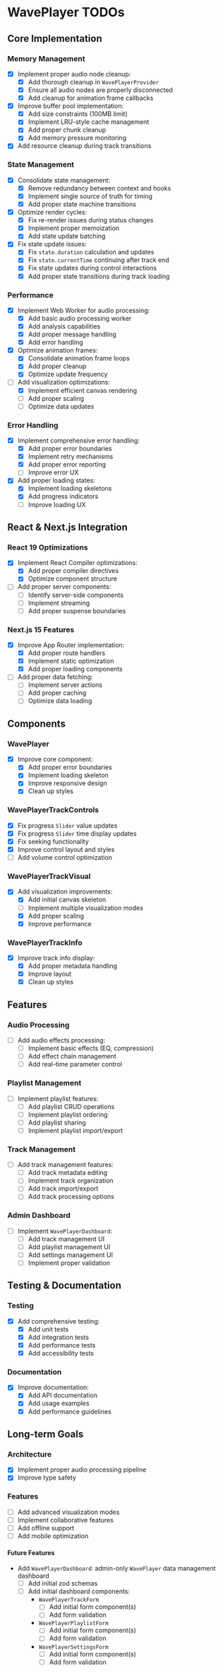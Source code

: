 # WavePlayer TODOs

## Core Implementation

### Memory Management

- [x] Implement proper audio node cleanup:
  - [x] Add thorough cleanup in `WavePlayerProvider`
  - [x] Ensure all audio nodes are properly disconnected
  - [x] Add cleanup for animation frame callbacks
- [x] Improve buffer pool implementation:
  - [x] Add size constraints (100MB limit)
  - [x] Implement LRU-style cache management
  - [x] Add proper chunk cleanup
  - [x] Add memory pressure monitoring
- [x] Add resource cleanup during track transitions

### State Management

- [x] Consolidate state management:
  - [x] Remove redundancy between context and hooks
  - [x] Implement single source of truth for timing
  - [x] Add proper state machine transitions
- [x] Optimize render cycles:
  - [x] Fix re-render issues during status changes
  - [x] Implement proper memoization
  - [x] Add state update batching
- [x] Fix state update issues:
  - [x] Fix `state.duration` calculation and updates
  - [x] Fix `state.currentTime` continuing after track end
  - [x] Fix state updates during control interactions
  - [x] Add proper state transitions during track loading

### Performance

- [x] Implement Web Worker for audio processing:
  - [x] Add basic audio processing worker
  - [x] Add analysis capabilities
  - [x] Add proper message handling
  - [x] Add error handling
- [x] Optimize animation frames:
  - [x] Consolidate animation frame loops
  - [x] Add proper cleanup
  - [x] Optimize update frequency
- [ ] Add visualization optimizations:
  - [x] Implement efficient canvas rendering
  - [ ] Add proper scaling
  - [ ] Optimize data updates

### Error Handling

- [x] Implement comprehensive error handling:
  - [x] Add proper error boundaries
  - [x] Implement retry mechanisms
  - [x] Add proper error reporting
  - [ ] Improve error UX
- [x] Add proper loading states:
  - [x] Implement loading skeletons
  - [x] Add progress indicators
  - [ ] Improve loading UX

## React & Next.js Integration

### React 19 Optimizations

- [x] Implement React Compiler optimizations:
  - [x] Add proper compiler directives
  - [x] Optimize component structure
- [ ] Add proper server components:
  - [ ] Identify server-side components
  - [ ] Implement streaming
  - [ ] Add proper suspense boundaries

### Next.js 15 Features

- [x] Improve App Router implementation:
  - [x] Add proper route handlers
  - [x] Implement static optimization
  - [x] Add proper loading components
- [ ] Add proper data fetching:
  - [ ] Implement server actions
  - [ ] Add proper caching
  - [ ] Optimize data loading

## Components

### WavePlayer

- [x] Improve core component:
  - [x] Add proper error boundaries
  - [x] Implement loading skeleton
  - [x] Improve responsive design
  - [x] Clean up styles

### WavePlayerTrackControls

- [x] Fix progress `Slider` value updates
- [x] Fix progress `Slider` time display updates
- [x] Fix seeking functionality
- [x] Improve control layout and styles
- [ ] Add volume control optimization

### WavePlayerTrackVisual

- [x] Add visualization improvements:
  - [x] Add initial canvas skeleton
  - [ ] Implement multiple visualization modes
  - [x] Add proper scaling
  - [x] Improve performance

### WavePlayerTrackInfo

- [x] Improve track info display:
  - [x] Add proper metadata handling
  - [x] Improve layout
  - [x] Clean up styles

## Features

### Audio Processing

- [ ] Add audio effects processing:
  - [ ] Implement basic effects (EQ, compression)
  - [ ] Add effect chain management
  - [ ] Add real-time parameter control

### Playlist Management

- [ ] Implement playlist features:
  - [ ] Add playlist CRUD operations
  - [ ] Implement playlist ordering
  - [ ] Add playlist sharing
  - [ ] Implement playlist import/export

### Track Management

- [ ] Add track management features:
  - [ ] Add track metadata editing
  - [ ] Implement track organization
  - [ ] Add track import/export
  - [ ] Add track processing options

### Admin Dashboard

- [ ] Implement `WavePlayerDashboard`:
  - [ ] Add track management UI
  - [ ] Add playlist management UI
  - [ ] Add settings management UI
  - [ ] Implement proper validation

## Testing & Documentation

### Testing

- [x] Add comprehensive testing:
  - [x] Add unit tests
  - [x] Add integration tests
  - [x] Add performance tests
  - [x] Add accessibility tests

### Documentation

- [x] Improve documentation:
  - [x] Add API documentation
  - [x] Add usage examples
  - [x] Add performance guidelines

## Long-term Goals

### Architecture

- [x] Implement proper audio processing pipeline
- [x] Improve type safety

### Features

- [ ] Add advanced visualization modes
- [ ] Implement collaborative features
- [ ] Add offline support
- [ ] Add mobile optimization

#### Future Features

- Add `WavePlayerDashboard`: admin-only `WavePlayer` data management dashboard
  - [ ] Add initial zod schemas
  - [ ] Add initial dashboard components:
    - `WavePlayerTrackForm`
      - [ ] Add initial form component(s)
      - [ ] Add form validation
    - `WavePlayerPlaylistForm`
      - [ ] Add initial form component(s)
      - [ ] Add form validation
    - `WavePlayerSettingsForm`
      - [ ] Add initial form component(s)
      - [ ] Add form validation
